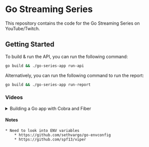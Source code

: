 # Go Streaming Series

This repository contains the code for the Go Streaming Series on YouTube/Twitch.

## Getting Started
To build & run the API, you can run the following command:
```bash
go build && ./go-series-app run-api
```

Alternatively, you can run the following command to run the report:
```bash
go build && ./go-series-app run-report
```

### Videos
<details>
  <summary>Building a Go app with Cobra and Fiber</summary>

  [Video](https://youtu.be/g1fl41OewQA)

  * Added basic fiber api
  * Added cobra cli
  * Split up services to be used by the api or cli
  * Services is mockable via an interface
</details>

#### Notes
    * Need to look into ENV variables
        * https://github.com/sethvargo/go-envconfig
        * https://github.com/spf13/viper
